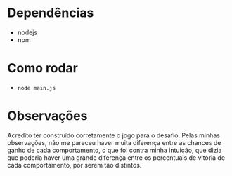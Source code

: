 # Dependências
- nodejs
- npm

# Como rodar
- `node main.js`

# Observações
Acredito ter construído corretamente o jogo para o desafio. Pelas minhas observações, não me pareceu haver muita
diferença entre as chances de ganho de cada comportamento, o que foi contra minha intuição, que dizia que poderia haver
uma grande diferença entre os percentuais de vitória de cada comportamento, por serem tão distintos.